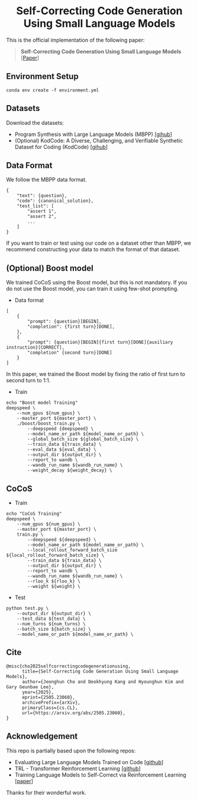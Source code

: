 <h1 align="center">Self-Correcting Code Generation Using Small Language Models</a></h2>


This is the official implementation of the following paper:

> **Self-Correcting Code Generation Using Small Language Models** [[Paper](https://arxiv.org/abs/2505.23060)]

## Environment Setup
```
conda env create -f environment.yml
```

## Datasets
Download the datasets:
* Program Synthesis with Large Language Models (MBPP) [[gihub](https://github.com/google-research/google-research/tree/master/mbpp)]
* (Optional) KodCode: A Diverse, Challenging, and Verifiable Synthetic Dataset for Coding (KodCode) [[gihub](https://github.com/KodCode-AI/kodcode)]


## Data Format
We follow the MBPP data format.
```
{
    "text": {question},
    "code": {canonical_solution},
    "test_list": [
        "assert 1",
        "assert 2",
        ...
    ]
}
```
If you want to train or test using our code on a dataset other than MBPP, we recommend constructing your data to match the format of that dataset.


## (Optional) Boost model
We trained CoCoS using the Boost model, but this is not mandatory. If you do not use the Boost model, you can train it using few-shot prompting.

* Data format
```
[
    {
        "prompt": {question}[BEGIN],
        "completion": {first turn}[DONE],
    },
    {
        "prompt": {question}[BEGIN]{first turn}[DONE]{auxiliary instruction}[CORRECT],
        "completion" {second turn}[DONE]
    }
]
```
In this paper, we trained the Boost model by fixing the ratio of first turn to second turn to 1:1.

* Train
```
echo "Boost model Training"
deepspeed \
    --num_gpus ${num_gpus} \
    --master_port ${master_port} \
    ./boost/boost_train.py \
        --deepspeed {deepspeed} \
        --model_name_or_path ${model_name_or_path} \
        --global_batch_size ${global_batch_size} \
        --train_data ${train_data} \
        --eval_data ${eval_data} \
        --output_dir ${output_dir} \
        --report_to wandb \
        --wandb_run_name ${wandb_run_name} \
        --weight_decay ${weight_decay} \
```

## CoCoS
* Train
```
echo "CoCoS Training"
deepspeed \
    --num_gpus ${num_gpus} \
    --master_port ${master_port} \
    train.py \
        --deepspeed ${deepspeed} \
        --model_name_or_path ${model_name_or_path} \
        --local_rollout_forward_batch_size ${local_rollout_forward_batch_size} \
        --train_data ${train_data} \
        --output_dir ${output_dir} \
        --report_to wandb \
        --wandb_run_name ${wandb_run_name} \
        --rloo_k ${rloo_k} \
        --weight ${weight} \
```

* Test
```
python test.py \
    --output_dir ${output_dir} \
    --test_data ${test_data} \
    --num_turns ${num_turns} \
    --batch_size ${batch_size} \
    --model_name_or_path ${model_name_or_path} \

```

## Cite

```
@misc{cho2025selfcorrectingcodegenerationusing,
      title={Self-Correcting Code Generation Using Small Language Models}, 
      author={Jeonghun Cho and Deokhyung Kang and Hyounghun Kim and Gary Geunbae Lee},
      year={2025},
      eprint={2505.23060},
      archivePrefix={arXiv},
      primaryClass={cs.CL},
      url={https://arxiv.org/abs/2505.23060}, 
}
```

## Acknowledgement
This repo is partially based upon the following repos:
* Evaluating Large Language Models Trained on Code
 [[github](https://github.com/openai/human-eval)]
* TRL - Transformer Reinforcement Learning [[github](https://github.com/huggingface/trl)]
* Training Language Models to Self-Correct via Reinforcement Learning [[paper](https://arxiv.org/abs/2409.12917)]

Thanks for their wonderful work.